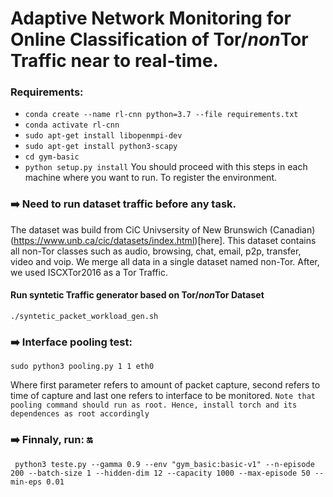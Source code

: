 # Adaptive Network Monitoring for Online Classification of Tor/*non*Tor Traffic near to real-time.
### Requirements:

* ```conda create --name rl-cnn python=3.7 --file requirements.txt```
* ```conda activate rl-cnn```
* ```sudo apt-get install libopenmpi-dev```
* ```sudo apt-get install python3-scapy```
* ```cd gym-basic```
* ```python setup.py install``` You should proceed with this steps in each machine where you want to run. To register the environment.

### :arrow_right: Need to run dataset traffic before any task.
The dataset was build from CiC Univsersity of New Brunswich (Canadian) (https://www.unb.ca/cic/datasets/index.html)[here].
This dataset contains all non-Tor classes such as audio, browsing, chat, email, p2p, transfer, video and voip. We merge all data in a single dataset named non-Tor. 
After, we used ISCXTor2016 as a Tor Traffic. 

#### Run syntetic Traffic generator based on Tor/*non*Tor Dataset
    ./syntetic_packet_workload_gen.sh

### :arrow_right: Interface pooling test:

    sudo python3 pooling.py 1 1 eth0
Where first parameter refers to amount of packet capture, second refers to time of capture and last one refers to interface to be monitored.
```Note that pooling command should run as root. Hence, install torch and its dependences as root accordingly```

### :arrow_right: Finnaly, run: :on:

     python3 teste.py --gamma 0.9 --env "gym_basic:basic-v1" --n-episode 200 --batch-size 1 --hidden-dim 12 --capacity 1000 --max-episode 50 --min-eps 0.01

